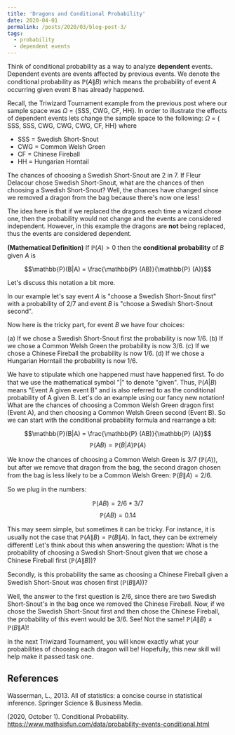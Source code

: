 ```yaml
---
title: 'Dragons and Conditional Probability'
date: 2020-04-01
permalink: /posts/2020/03/blog-post-3/
tags:
  - probability
  - dependent events
---
```


Think of conditional probability as a way to analyze **dependent** events. Dependent events are events affected by previous events. We denote the conditional probability as $\mathbb{P} (A \| B)$ which means the probability of event A occurring given event B has already happened.

Recall, the Triwizard Tournament example from the previous post where our sample space was $\Omega$ = {SSS, CWG, CF, HH}. In order to illustrate the effects of dependent events lets change the sample space to the following: $\Omega$ = { SSS, SSS, CWG, CWG, CWG, CF, HH} where

* SSS = Swedish Short-Snout
* CWG = Common Welsh Green
* CF = Chinese Fireball
* HH = Hungarian Horntail

The chances of choosing a Swedish Short-Snout are 2 in 7. If Fleur Delacour chose Swedish Short-Snout, what are the chances of then choosing a Swedish Short-Snout? Well, the chances have changed since we removed a dragon from the bag because there's now one less!

The idea here is that if we replaced the dragons each time a wizard chose one, then the probability would not change and the events are considered independent. However, in this example the dragons are **not** being replaced, thus the events are considered dependent.

**(Mathematical Definition)** If $\mathbb{P}(A) > 0$ then the **conditional probability** of $B$ given $A$ is

$$\mathbb{P}(B|A) = \frac{\mathbb{P} (AB)}{\mathbb{P} (A)}$$

Let's discuss this notation a bit more.

In our example let's say event $A$ is "choose a Swedish Short-Snout first" with a probability of 2/7 and event $B$ is "choose a Swedish Short-Snout second".

Now here is the tricky part, for event $B$ we have four choices:
    
(a) If we chose a Swedish Short-Snout first the probability is now 1/6.
(b) If we chose a Common Welsh Green the probability is now 3/6.
(c) If we chose a Chinese Fireball the probability is now 1/6.
(d) If we chose a Hungarian Horntail the probability is now 1/6.

We have to stipulate which one happened must have happened first. To do that we use the mathematical symbol "$|$" to denote "given". Thus, $\mathbb{P}(A|B)$ means "Event A given event B" and is also referred to as the conditional probability of A given B. Let's do an example using our fancy new notation! What are the chances of choosing a Common Welsh Green dragon first (Event A), and then choosing a Common Welsh Green second (Event B). So we can start with the conditional probability formula and rearrange a bit:

$$\mathbb{P}(B|A) = \frac{\mathbb{P} (AB)}{\mathbb{P} (A)}$$
$$\mathbb{P} (AB) = \mathbb{P}(B|A) \mathbb{P} (A)$$

We know the chances of choosing a Common Welsh Green is 3/7 ($\mathbb{P} (A)$), but after we remove that dragon from the bag, the second dragon chosen from the bag is less likely to be a Common Welsh Green: $\mathbb{P} (B\|A) = 2/6$.

So we plug in the numbers:

$$\mathbb{P} (AB) = 2/6 * 3/7$$
$$\mathbb{P} (AB) = 0.14$$

This may seem simple, but sometimes it can be tricky. For instance, it is usually not the case that $\mathbb{P}(A\|B) = \mathbb{P}(B\|A)$. In fact, they can be extremely different! Let's think about this when answering the question: What is the probability of choosing a Swedish Short-Snout given that we chose a Chinese Fireball first ($\mathbb{P}(A\|B)$)?

Secondly, is this probability the same as choosing a Chinese Fireball given a Swedish Short-Snout was chosen first ($\mathbb{P}(B\|A)$)?

Well, the answer to the first question is 2/6, since there are two Swedish Short-Snout's in the bag once we removed the Chinese Fireball. Now, if we chose the Swedish Short-Snout first and then chose the Chinese Fireball, the probability of this event would be 3/6. See! Not the same! $\mathbb{P}(A\|B) \ne \mathbb{P}(B\|A)$!

In the next Triwizard Tournament, you will know exactly what your probabilities of choosing each dragon will be! Hopefully, this new skill will help make it passed task one.

## References

Wasserman, L., 2013. All of statistics: a concise course in statistical inference. Springer Science \& Business Media.

(2020, October 1). Conditional Probability. https://www.mathsisfun.com/data/probability-events-conditional.html
